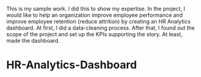 This is my sample work. I did this to show my expertise. In the project, I would like to help an organization improve employee performance and improve employee retention (reduce attrition) by creating an HR Analytics dashboard.
At first, I did a data-cleaning process. After that, I found out the scope of the project and set up the KPIs supporting the story. At least, made the dashboard. 
# HR-Analytics-Dashboard
